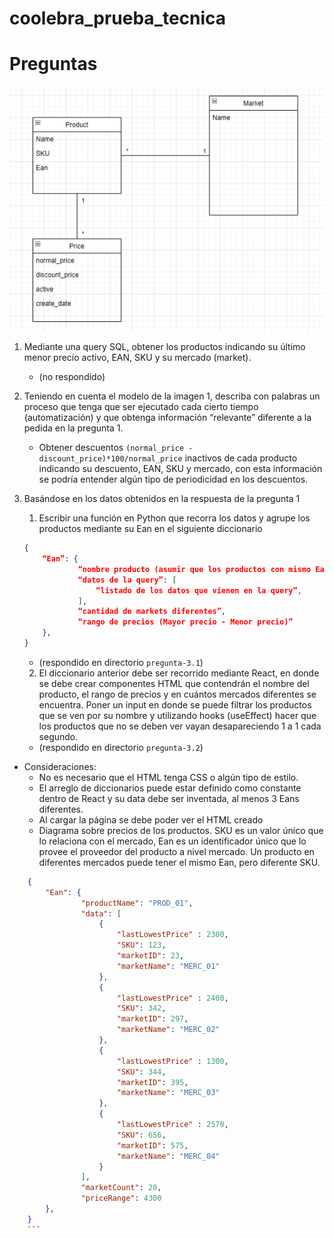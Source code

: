# coolebra_prueba_tecnica

# Preguntas

![Alt text](image.png)

1. Mediante una query SQL, obtener los productos indicando su último menor precio activo, EAN, SKU y su mercado (market).
   - (no respondido)
2. Teniendo en cuenta el modelo de la imagen 1, describa con palabras un proceso que tenga que ser ejecutado cada cierto tiempo (automatización) y que obtenga información “relevante” diferente a la pedida en la pregunta 1.
   - Obtener descuentos `(normal_price - discount_price)*100/normal_price` inactivos de cada producto indicando su descuento, EAN, SKU y mercado, con esta información se podría entender algún tipo de periodicidad en los descuentos.
3. Basándose en los datos obtenidos en la respuesta de la pregunta 1
   1. Escribir una función en Python que recorra los datos y agrupe los productos mediante su Ean en el siguiente diccionario
   
    ```json
    {
        “Ean”: {
                “nombre producto (asumir que los productos con mismo Ean tienen el mismo nombre)”,
                “datos de la query”: [ 
                    “listado de los datos que vienen en la query”, 
                ],
                “cantidad de markets diferentes”,
                “rango de precios (Mayor precio - Menor precio)”
        },
    }
    ```
    
   - (respondido en directorio `pregunta-3.1`)
   2. El diccionario anterior debe ser recorrido mediante React, en donde se debe crear componentes HTML que contendrán el nombre del producto, el rango de precios y en cuántos mercados diferentes se encuentra. Poner un input en donde se puede filtrar los productos que se ven por su nombre y utilizando hooks (useEffect) hacer que los productos que no se deben ver vayan desapareciendo 1 a 1 cada segundo.
   - (respondido en directorio `pregunta-3.2`)

- Consideraciones:
  - No es necesario que el HTML tenga CSS o algún tipo de estilo.
  - El arreglo de diccionarios puede estar definido como constante dentro de React y su data debe ser inventada, al menos 3 Eans diferentes.
  - Al cargar la página se debe poder ver el HTML creado
  - Diagrama sobre precios de los productos. SKU es un valor único que lo relaciona con el mercado, Ean es un identificador único que lo provee el proveedor del producto a nivel mercado. Un producto en diferentes mercados puede tener el mismo Ean, pero diferente SKU.


```json
    {
        "Ean": {
                "productName": "PROD_01",
                "data": [
                    {
                        "lastLowestPrice" : 2300,
                        "SKU": 123,
                        "marketID": 23,
                        "marketName": "MERC_01"
                    },
                    {
                        "lastLowestPrice" : 2400,
                        "SKU": 342,
                        "marketID": 297,
                        "marketName": "MERC_02"
                    },
                    {
                        "lastLowestPrice" : 1300,
                        "SKU": 344,
                        "marketID": 395,
                        "marketName": "MERC_03"
                    },
                    {
                        "lastLowestPrice" : 2570,
                        "SKU": 656,
                        "marketID": 575,
                        "marketName": "MERC_04"
                    }
                ],
                "marketCount": 20,
                "priceRange": 4300
        },
    }
    ```